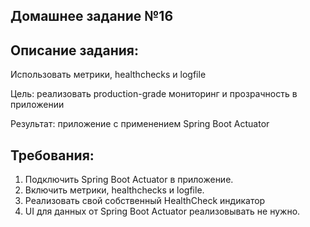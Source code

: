 Домашнее задание №16
---
Описание задания:
---
Использовать метрики, healthchecks и logfile

Цель: реализовать production-grade мониторинг и прозрачность в приложении

Результат: приложение с применением Spring Boot Actuator

Требования:
---
1. Подключить Spring Boot Actuator в приложение.
2. Включить метрики, healthchecks и logfile.
3. Реализовать свой собственный HealthCheck индикатор
4. UI для данных от Spring Boot Actuator реализовывать не нужно.
